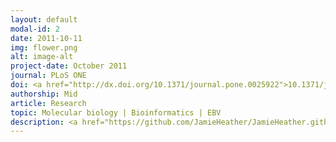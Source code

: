 ```yaml
---
layout: default
modal-id: 2
date: 2011-10-11
img: flower.png
alt: image-alt
project-date: October 2011
journal: PLoS ONE
doi: <a href="http://dx.doi.org/10.1371/journal.pone.0025922">10.1371/journal.pone.0025922</a>
authorship: Mid
article: Research
topic: Molecular biology | Bioinformatics | EBV
description: <a href="https://github.com/JamieHeather/JamieHeather.github.io/raw/master/_pdfs/Flower_2011_PONE_ZREs_Epigenetics.pdf">Download pdf</a><p>This paper was produced after I left the lab of Professor Alison Sinclair at the University of Sussex, with whom I did my MSc project followed by a short Fellowship.<p> My contribution to this paper was largely bioinformatic, building on work performed during my MSc project in which I'd performed bioinformatic assessments of the EBV genome to try to identify putative ZREs (Zta response elements, sites at which that key lytic cycle transactivator can mediate its effects) primarily using a combination of the webtool <a href="http://alggen.lsi.upc.es/cgi-bin/promo_v3/promo/promoinit.cgi?dirDB=TF_8.3">PROMO</a> and positional weight matrices. During and after my leaving the lab, this approach was further refined and used as the foundation upon which which Kirsty and others built the much greater body of work on the wet lab side of things, experimentally validating the sites through a variety of DNA association assays.<p>Not only did this work display the distribution and diversity of ZREs in the viral genome, but it describes how most lytic cycle genes have one or more ZREs which require methylation for proper Zta interaction, revealing how the virus can target transactivation to otherwise epigenetically silenced genes during the lytic switch.
---
```

